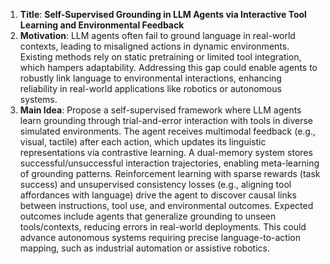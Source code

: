 1. **Title**: **Self-Supervised Grounding in LLM Agents via Interactive Tool Learning and Environmental Feedback**  
2. **Motivation**: LLM agents often fail to ground language in real-world contexts, leading to misaligned actions in dynamic environments. Existing methods rely on static pretraining or limited tool integration, which hampers adaptability. Addressing this gap could enable agents to robustly link language to environmental interactions, enhancing reliability in real-world applications like robotics or autonomous systems.  
3. **Main Idea**: Propose a self-supervised framework where LLM agents learn grounding through trial-and-error interaction with tools in diverse simulated environments. The agent receives multimodal feedback (e.g., visual, tactile) after each action, which updates its linguistic representations via contrastive learning. A dual-memory system stores successful/unsuccessful interaction trajectories, enabling meta-learning of grounding patterns. Reinforcement learning with sparse rewards (task success) and unsupervised consistency losses (e.g., aligning tool affordances with language) drive the agent to discover causal links between instructions, tool use, and environmental outcomes. Expected outcomes include agents that generalize grounding to unseen tools/contexts, reducing errors in real-world deployments. This could advance autonomous systems requiring precise language-to-action mapping, such as industrial automation or assistive robotics.